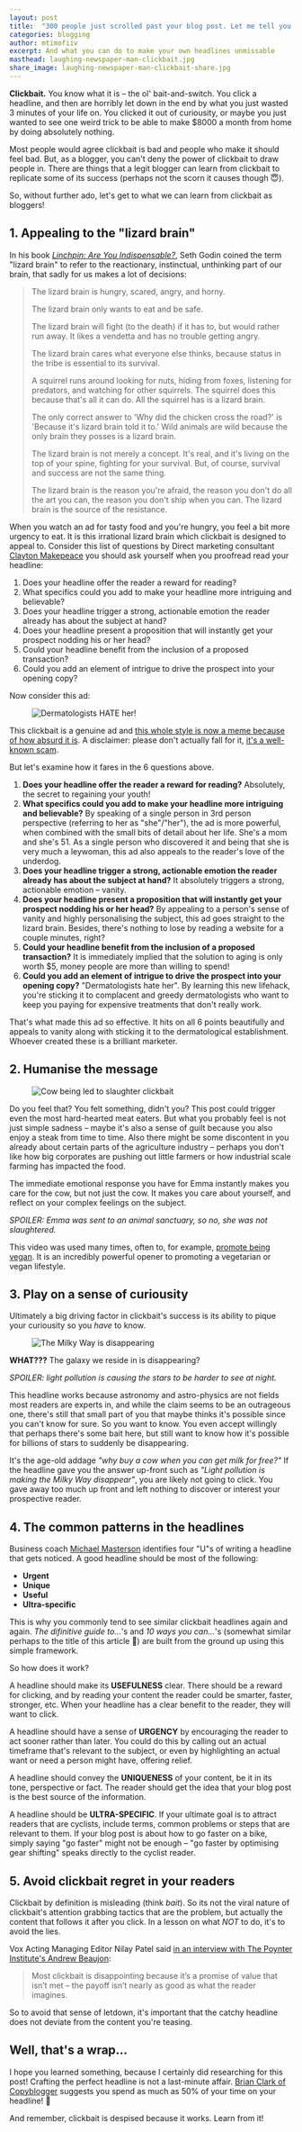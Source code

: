 ```yaml
---
layout: post
title:  "300 people just scrolled past your blog post. Let me tell you why"
categories: blogging
author: mtimofiiv
excerpt: And what you can do to make your own headlines unmissable
masthead: laughing-newspaper-man-clickbait.jpg
share_image: laughing-newspaper-man-clickbait-share.jpg
---
```


**Clickbait.** You know what it is – the ol' bait-and-switch. You click a headline, and then are horribly let down in the end by what you just wasted 3 minutes of your life on. You clicked it out of curiousity, or maybe you just wanted to see one weird trick to be able to make $8000 a month from home by doing absolutely nothing.

Most people would agree clickbait is bad and people who make it should feel bad. But, as a blogger, you can't deny the power of clickbait to draw people in. There are things that a legit blogger can learn from clickbait to replicate some of its success (perhaps not the scorn it causes though 😇).

So, without further ado, let's get to what we can learn from clickbait as bloggers!

## 1. Appealing to the "lizard brain"

In his book [_Linchpin: Are You Indispensable?_](https://www.goodreads.com/book/show/7155145-linchpin), Seth Godin coined the term "lizard brain" to refer to the reactionary, instinctual, unthinking part of our brain, that sadly for us makes a lot of decisions:

> The lizard brain is hungry, scared, angry, and horny.
>
> The lizard brain only wants to eat and be safe.
>
> The lizard brain will fight (to the death) if it has to, but would rather run away. It likes a vendetta and has no trouble getting angry.
>
> The lizard brain cares what everyone else thinks, because status in the tribe is essential to its survival.
>
> A squirrel runs around looking for nuts, hiding from foxes, listening for predators, and watching for other squirrels. The squirrel does this because that's all it can do. All the squirrel has is a lizard brain.
>
> The only correct answer to 'Why did the chicken cross the road?' is 'Because it's lizard brain told it to.' Wild animals are wild because the only brain they posses is a lizard brain.
>
> The lizard brain is not merely a concept. It's real, and it's living on the top of your spine, fighting for your survival. But, of course, survival and success are not the same thing.
>
> The lizard brain is the reason you're afraid, the reason you don't do all the art you can, the reason you don't ship when you can. The lizard brain is the source of the resistance.

When you watch an ad for tasty food and you're hungry, you feel a bit more urgency to eat. It is this irrational lizard brain which clickbait is designed to appeal to. Consider this list of questions by Direct marketing consultant [Clayton Makepeace](https://www.earlytorise.com/creating-a-power-packed-headline/) you should ask yourself when you proofread read your headline:

 1. Does your headline offer the reader a reward for reading?
 2. What specifics could you add to make your headline more intriguing and believable?
 3. Does your headline trigger a strong, actionable emotion the reader already has about the subject at hand?
 4. Does your headline present a proposition that will instantly get your prospect nodding his or her head?
 5. Could your headline benefit from the inclusion of a proposed transaction?
 6. Could you add an element of intrigue to drive the prospect into your opening copy?

Now consider this ad:

<figure>
  <img src="/assets/images/post-content/dermatologists-hate-her.jpg" alt="Dermatologists HATE her!">
</figure>

This clickbait is a genuine ad and [this whole style is now a meme because of how absurd it is](https://knowyourmeme.com/memes/trainers-hate-him). A disclaimer: please don't actually fall for it, [it's a well-known scam](https://www.wiyre.com/grocery-stores-fear-him-advertisement-and-other-scams-from-crisis-education-llc/).

But let's examine how it fares in the 6 questions above.

 1. **Does your headline offer the reader a reward for reading?** Absolutely, the secret to regaining your youth!
 2. **What specifics could you add to make your headline more intriguing and believable?** By speaking of a single person in 3rd person perspective (referring to her as "she"/"her"), the ad is more powerful, when combined with the small bits of detail about her life. She's a mom and she's 51. As a single person who discovered it and being that she is very much a leywoman, this ad also appeals to the reader's love of the underdog.
 3. **Does your headline trigger a strong, actionable emotion the reader already has about the subject at hand?** It absolutely triggers a strong, actionable emotion – vanity.
 4. **Does your headline present a proposition that will instantly get your prospect nodding his or her head?** By appealing to a person's sense of vanity and highly personalising the subject, this ad goes straight to the lizard brain. Besides, there's nothing to lose by reading a website for a couple minutes, right?
 5. **Could your headline benefit from the inclusion of a proposed transaction?** It is immediately implied that the solution to aging is only worth $5, money people are more than willing to spend!
 6. **Could you add an element of intrigue to drive the prospect into your opening copy?** "Dermatologists hate her". By learning this new lifehack, you're sticking it to complacent and greedy dermatologists who want to keep you paying for expensive treatments that don't really work.

That's what made this ad so effective. It hits on all 6 points beautifully and appeals to vanity along with sticking it to the dermatological establishment. Whoever created these is a brilliant marketer.

## 2. Humanise the message

<figure>
  <img src="/assets/images/post-content/cow-clickbait.png" alt="Cow being led to slaughter clickbait">
</figure>

Do you feel that? You felt something, didn't you? This post could trigger even the most hard-hearted meat eaters. But what you probably feel is not just simple sadness – maybe it's also a sense of guilt because you also enjoy a steak from time to time. Also there might be some discontent in you already about certain parts of the agriculture industry – perhaps you don't like how big corporates are pushing out little farmers or how industrial scale farming has impacted the food.

The immediate emotional response you have for Emma instantly makes you care for the cow, but not just the cow. It makes you care about yourself, and reflect on your complex feelings on the subject.

_SPOILER: Emma was sent to an animal sanctuary, so no, she was not slaughtered._

This video was used many times, often to, for example, [promote being vegan](https://www.kinderworld.org/videos/animal-videos/cow-crying/). It is an incredibly powerful opener to promoting a vegetarian or vegan lifestyle.

## 3. Play on a sense of curiousity

Ultimately a big driving factor in clickbait's success is its ability to pique your curiousity so you _have_ to know.

<figure>
  <img src="/assets/images/post-content/milky-way-clickbait.jpg" alt="The Milky Way is disappearing">
</figure>

**WHAT???** The galaxy we reside in is disappearing?

_SPOILER: light pollution is causing the stars to be harder to see at night._

This headline works because astronomy and astro-physics are not fields most readers are experts in, and while the claim seems to be an outrageous one, there's still that small part of you that maybe thinks it's possible since you can't know for sure. So you want to know. You even accept willingly that perhaps there's some bait here, but still want to know how it's possible for billions of stars to suddenly be disappearing.

It's the age-old addage _"why buy a cow when you can get milk for free?"_ If the headline gave you the answer up-front such as _"Light pollution is making the Milky Way disappear"_, you are likely not going to click. You gave away too much up front and left nothing to discover or interest your prospective reader.

## 4. The common patterns in the headlines

Business coach [Michael Masterson](http://www.michaelmasterson.net) identifies four "U"s of writing a headline that gets noticed. A good headline should be most of the following:

 * **Urgent**
 * **Unique**
 * **Useful**
 * **Ultra-specific**

This is why you commonly tend to see similar clickbait headlines again and again. _The difinitive guide to..._'s and _10 ways you can..._'s (somewhat similar perhaps to the title of this article 🤔) are built from the ground up using this simple framework.

So how does it work?

A headline should make its **USEFULNESS** clear. There should be a reward for clicking, and by reading your content the reader could be smarter, faster, stronger, etc. When your headline has a clear benefit to the reader, they will want to click.

A headline should have a sense of **URGENCY** by encouraging the reader to act sooner rather than later. You could do this by calling out an actual timeframe that's relevant to the subject, or even by highlighting an actual want or need a person might have, offering relief.

A headline should convey the **UNIQUENESS** of your content, be it in its tone, perspective or fact. The reader should get the idea that your blog post is the best source of the information.

A headline should be **ULTRA-SPECIFIC**. If your ultimate goal is to attract readers that are cyclists, include terms, common problems or steps that are relevant to them. If your blog post is about how to go faster on a bike, simply saying "go faster" might not be enough – "go faster by optimising gear shifting" speaks directly to the cyclist reader.

## 5. Avoid clickbait regret in your readers

Clickbait by definition is misleading (think _bait_). So its not the viral nature of clickbait's attention grabbing tactics that are the problem, but actually the content that follows it after you click. In a lesson on what _NOT_ to do, it's to avoid the lies.

Vox Acting Managing Editor Nilay Patel said [in an interview with The Poynter Institute's Andrew Beaujon](https://www.poynter.org/reporting-editing/2014/the-real-problem-with-clickbait/):

> Most clickbait is disappointing because it’s a promise of value that isn’t met – the payoff isn’t nearly as good as what the reader imagines.

So to avoid that sense of letdown, it's important that the catchy headline does not deviate from the content you're teasing.

## Well, that's a wrap...

I hope you learned something, because I certainly did researching for this post! Crafting the perfect headline is not a last-minute affair. [Brian Clark of Copyblogger](https://www.copyblogger.com/writing-headlines-that-get-results/) suggests you spend as much as 50% of your time on your headline! 🤭

And remember, clickbait is despised because it works. Learn from it!
